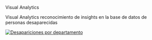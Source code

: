 Visual Analytics


Visual Analytics reconocimiento de insights en la base de datos de personas desaparecidas

<div class='tableauPlaceholder' id='viz1535512487483' style='position: relative'><noscript><a href='#'><img alt='Desapariciones por departamento ' src='https:&#47;&#47;public.tableau.com&#47;static&#47;images&#47;Pe&#47;Personasreportadascomodesaparecidas2017&#47;Desaparicionespordepartamento&#47;1_rss.png' style='border: none' /></a></noscript><object class='tableauViz'  style='display:none;'><param name='host_url' value='https%3A%2F%2Fpublic.tableau.com%2F' /> <param name='embed_code_version' value='3' /> <param name='site_root' value='' /><param name='name' value='Personasreportadascomodesaparecidas2017&#47;Desaparicionespordepartamento' /><param name='tabs' value='no' /><param name='toolbar' value='yes' /><param name='static_image' value='https:&#47;&#47;public.tableau.com&#47;static&#47;images&#47;Pe&#47;Personasreportadascomodesaparecidas2017&#47;Desaparicionespordepartamento&#47;1.png' /> <param name='animate_transition' value='yes' /><param name='display_static_image' value='yes' /><param name='display_spinner' value='yes' /><param name='display_overlay' value='yes' /><param name='display_count' value='yes' /><param name='filter' value='publish=yes' /></object></div>                <script type='text/javascript'>                    var divElement = document.getElementById('viz1535512487483');                    var vizElement = divElement.getElementsByTagName('object')[0];                    vizElement.style.width='100%';vizElement.style.height=(divElement.offsetWidth*0.75)+'px';                    var scriptElement = document.createElement('script');                    scriptElement.src = 'https://public.tableau.com/javascripts/api/viz_v1.js';                    vizElement.parentNode.insertBefore(scriptElement, vizElement);                </script>